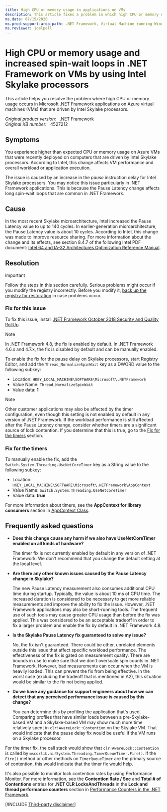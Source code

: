 ```yaml
---
title: High CPU or memory usage in applications on VMs
description: This article fixes a problem in which high CPU or memory usage occurs in the .NET Framework because of the Pause Latency change.
ms.date: 07/15/2020
ms.prod-support-area-path: .NET Framework, Virtual Machine running Windows
ms.reviewer: joelpell
---
```

# High CPU or memory usage and increased spin-wait loops in .NET Framework on VMs by using Intel Skylake processors

This article helps you resolve the problem where high CPU or memory usage occurs in Microsoft .NET Framework applications on Azure virtual machines (VMs) that are driven by Intel Skylake processors.

_Original product version:_ &nbsp; .NET Framework  
_Original KB number:_ &nbsp; 4527212

## Symptoms

You experience higher than expected CPU or memory usage on Azure VMs that were recently deployed on computers that are driven by Intel Skylake processors. According to Intel, this change affects VM performance and overall workload or application execution.

The issue is caused by an increase in the *pause* instruction delay for Intel Skylake processors. You may notice this issue particularly in .NET Framework applications. This is because the Pause Latency change affects long spin-wait loops that are common in .NET Framework.

## Cause

In the most recent Skylake microarchitecture, Intel increased the Pause Latency value to up to 140 cycles. In earlier-generation microarchitecture, the Pause Latency value is about 10 cycles. According to Intel, this change was made to improve resource sharing. For more information about the change and its effects, see section 8.4.7 of the following Intel PDF document: [Intel 64 and IA-32 Architectures Optimization Reference Manual](https://www.intel.com/content/dam/www/public/us/en/documents/manuals/64-ia-32-architectures-optimization-manual.pdf).

## Resolution

> [!IMPORTANT]
> Follow the steps in this section carefully. Serious problems might occur if you modify the registry incorrectly. Before you modify it, [back up the registry for restoration](https://support.microsoft.com/help/322756) in case problems occur.

### Fix for this issue

To fix this issue, install [.NET Framework October 2018 Security and Quality RollUp](https://devblogs.microsoft.com/dotnet/net-framework-october-2018-security-and-quality-rollup/).

> [!NOTE]
> In .NET Framework 4.8, the fix is enabled by default. In .NET Framework 4.6.x and 4.7.x, the fix is disabled by default and can be manually enabled.

To enable the fix for the pause delay on Skylake processors, start Registry Editor, and add the `Thread_NormalizeSpinWait` key as a DWORD value to the following subkey:

- Location: `HKEY_LOCAL_MACHINE\SOFTWARE\Microsoft\.NETFramework`
- Value Name: `Thread_NormalizeSpinWait`
- Value data: **1**  

> [!NOTE]
> Other customer applications may also be affected by the timer configuration, even though this setting is not enabled by default in any version of .NET Framework. If the workload performance is still affected after the Pause Latency change, consider whether timers are a significant source of lock contention. If you determine that this is true, go to the [Fix for the timers](#fix-for-the-timers) section.

### Fix for the timers

To manually enable the fix, add the `Switch.System.Threading.UseNetCoreTimer` key as a String value to the following subkey:

- Location: `HKEY_LOCAL_MACHINE\SOFTWARE\Microsoft\.NETFramework\AppContext`
- Value Name: `Switch.System.Threading.UseNetCoreTimer`
- Value data: **true**

For more information about timers, see the **AppContext for library consumers** section in [AppContext Class](/dotnet/api/system.appcontext?view=netframework-4.7.2&preserve-view=true#appcontext-for-library-consumers).

## Frequently asked questions

- **Does this change cause any harm if we also have UseNetCoreTimer enabled on all kinds of hardware?**

    The timer fix is not currently enabled by default in any version of .NET Framework. We don't recommend that you change the default setting at the local level.

- **Are there any other known issues caused by the Pause Latency change in Skylake?**

    The new Pause Latency measurement also consumes additional CPU time during startup. Typically, the value is about 10 ms of CPU time. The increased duration is considered to be necessary to get more reliable measurements and improve the ability to fix the issue. However, .NET Framework applications may also be short-running tools. The frequent use of such tools may cause greater CPU usage than before the fix was applied. This was considered to be an acceptable tradeoff in order to fix a larger problem and enable the fix by default in .NET Framework 4.8.

- **Is the Skylake Pause Latency fix guaranteed to solve my issue?**

    No, the fix isn't guaranteed. There could be other, unrelated elements outside this issue that affect specific workload performance. The effectiveness of the fix is gated on measurement quality. There are bounds in use to make sure that we don't overscale spin counts in .NET Framework. However, bad measurements can occur when the VM is heavily loaded. This can prevent the fix from being effective. In the worst case (excluding the tradeoff that is mentioned in A2), this situation would be similar to the fix not being applied.

- **Do we have any guidance for support engineers about how we can detect that any perceived performance issue is caused by this change?**  

    You can determine this by profiling the application that's used. Comparing profiles that have similar loads between a pre-Skylake-based VM and a Skylake-based VM may show much more time relatively spent in `clr!AwareLock::Contention` on the Skylake VM. That would indicate that the pause delay fix would be useful if the VM runs on a Skylake processor.

For the timer fix, the call stack would show that `clr!AwareLock::Contention` is called by `mscorlib.ni!System.Threading.TimerQueueTimer.Fire()`. If the `Fire()` method or other methods on `TimerQueueTimer` are the primary source of contention, this would indicate that the timer fix would help.

It's also possible to monitor lock contention rates by using Performance Monitor. For more information, see the **Contention Rate / Sec** and **Total # of Contentions** entries for **.NET CLR LocksAndThreads** in the **Lock and thread performance counters** section in [Performance Counters in the .NET Framework](/dotnet/framework/debug-trace-profile/performance-counters#lock-and-thread-performance-counters).

[!INCLUDE [Third-party disclaimer](../../includes/third-party-disclaimer.md)]
